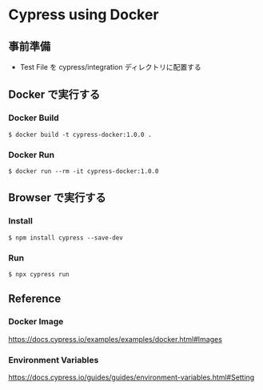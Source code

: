 # Cypress using Docker

## 事前準備
- Test File を cypress/integration ディレクトリに配置する

## Docker で実行する

### Docker Build
```shell-session
$ docker build -t cypress-docker:1.0.0 .
```

### Docker Run
```shell-session
$ docker run --rm -it cypress-docker:1.0.0
```

## Browser で実行する

### Install
```shell-session
$ npm install cypress --save-dev
```

### Run
```shell-session
$ npx cypress run
```

## Reference
### Docker Image
https://docs.cypress.io/examples/examples/docker.html#Images

### Environment Variables
https://docs.cypress.io/guides/guides/environment-variables.html#Setting
